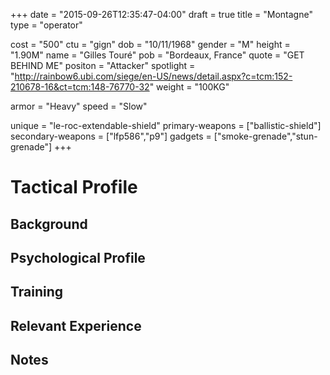 +++
date = "2015-09-26T12:35:47-04:00"
draft = true
title = "Montagne"
type = "operator"

cost = "500"
ctu = "gign"
dob = "10/11/1968"
gender = "M"
height = "1.90M"
name = "Gilles Touré"
pob = "Bordeaux, France"
quote = "GET BEHIND ME"
positon = "Attacker"
spotlight = "http://rainbow6.ubi.com/siege/en-US/news/detail.aspx?c=tcm:152-210678-16&ct=tcm:148-76770-32"
weight = "100KG"

armor = "Heavy"
speed = "Slow"

unique = "le-roc-extendable-shield"
primary-weapons = ["ballistic-shield"]
secondary-weapons = ["lfp586","p9"]
gadgets = ["smoke-grenade","stun-grenade"]
+++

# Tactical Profile

## Background

## Psychological Profile

## Training

## Relevant Experience

## Notes
